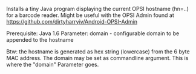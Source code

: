Installs a tiny Java program displaying the current OPSI hostname (hn=..) for a barcode reader.
Might be useful with the OPSI Admin found at https://github.com/dirtyharryiv/Android-OPSI-Admin


Prerequisite: Java 1.6
Parameter: domain - configurable domain to be appended to the hostname

Btw: the hostname is generated as hex string (lowercase) from the 6 byte MAC address.
The domain may be set as commandline argument. This is where the "domain" Parameter goes.
